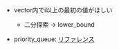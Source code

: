 - vector内でi以上の最初の値がほしい
    - 二分探索 -> lower_bound

- priority_queue: [リファレンス](https://cpprefjp.github.io/reference/queue/queue.html)